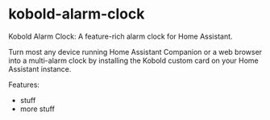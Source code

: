 # kobold-alarm-clock

Kobold Alarm Clock: A feature-rich alarm clock for Home Assistant.

Turn most any device running Home Assistant Companion or a web browser into a multi-alarm clock by installing the Kobold custom card on your Home Assistant instance.

Features:
- stuff
- more stuff
